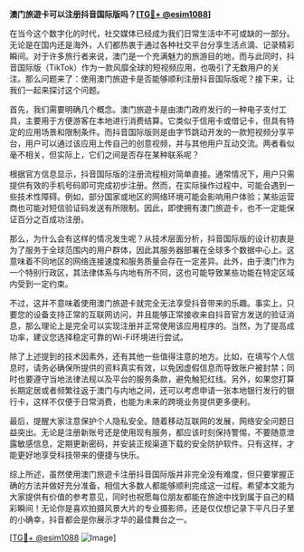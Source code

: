 **澳门旅遊卡可以注册抖音国际版吗？[[TG💪+ @esim1088](https://t.me/s/esim1088)]**

在当今这个数字化的时代，社交媒体已经成为我们日常生活中不可或缺的一部分。无论是在国内还是海外，人们都热衷于通过各种社交平台分享生活点滴、记录精彩瞬间。对于许多旅行者来说，澳门是一个充满魅力的旅游目的地，而与此同时，抖音国际版（TikTok）作为一款风靡全球的短视频应用，也吸引了无数用户的关注。那么问题来了：使用澳门旅遊卡是否能够顺利注册抖音国际版呢？接下来，让我们一起来探讨这个问题。

首先，我们需要明确几个概念。澳门旅遊卡是由澳门政府发行的一种电子支付工具，主要用于方便游客在本地进行消费结算。它类似于信用卡或借记卡，但具有特定的应用场景和限制条件。而抖音国际版则是由字节跳动开发的一款短视频分享平台，用户可以通过该应用上传自己的创意视频，并与其他用户互动交流。两者看似毫不相关，但实际上，它们之间是否存在某种联系呢？

根据官方信息显示，抖音国际版的注册流程相对简单直接。通常情况下，用户只需提供有效的手机号码即可完成初步注册。然而，在实际操作过程中，可能会遇到一些技术性障碍。例如，部分国家或地区的网络环境可能会影响用户体验；某些运营商也可能对短信验证码发送有所限制。因此，即使拥有澳门旅遊卡，也不一定能保证百分之百成功注册。

那么，为什么会有这样的情况发生呢？从技术层面分析，抖音国际版的设计初衷是为了服务于全球范围内的用户群体，因此其服务器部署在全球多个数据中心上。这意味着不同地区的网络连接速度和服务质量会存在一定差异。此外，由于澳门作为一个特别行政区，其法律体系与内地有所不同，这也可能导致某些功能在特定区域内受到一定约束。

不过，这并不意味着使用澳门旅遊卡就完全无法享受抖音带来的乐趣。事实上，只要您的设备支持正常的互联网访问，并且能够正常接收来自抖音官方发送的验证消息，那么理论上是完全可以实现注册并正常使用该应用程序的。当然，为了提高成功率，建议您选择稳定可靠的Wi-Fi环境进行尝试。

除了上述提到的技术因素外，还有其他一些值得注意的地方。比如，在填写个人信息时，请务必确保所提供的资料真实有效，以免因虚假信息而导致账户被封禁；同时也要遵守当地法律法规以及平台的服务条款，避免触犯红线。另外，如果您打算长期定居或者频繁往返于澳门与内地之间，还可以考虑申请一张本地银行发行的银行卡，这样不仅便于日常消费，也能为未来的跨境业务提供更多便利。

最后，提醒大家注意保护个人隐私安全。随着移动互联网的发展，网络安全问题日益突出。无论是注册新账号还是使用现有服务，都应该时刻保持警惕，不要随意泄露敏感信息，定期更新密码，并安装正规渠道下载的安全防护软件。只有这样，才能更好地享受科技带来的便捷与快乐。

综上所述，虽然使用澳门旅遊卡注册抖音国际版并非完全没有难度，但只要掌握正确的方法并做好充分准备，相信大多数人都能够顺利完成这一过程。希望本文能为大家提供有价值的参考意见，同时也祝愿每位朋友都能在旅途中找到属于自己的精彩瞬间！无论你是喜欢拍摄风景大片的专业摄影师，还是仅仅想记录下平凡日子里的小确幸，抖音都会是你展示才华的最佳舞台之一。

[[TG💪+ @esim1088](https://t.me/s/esim1088) ![Image](https://i.postimg.cc/4NQfJmqS/Snipaste-2025-05-13-00-14-12.png)]